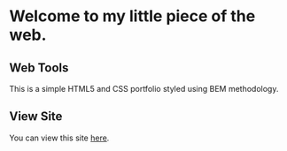# Welcome to my little piece of the web.

## Web Tools
This is a simple HTML5 and CSS portfolio styled using BEM methodology. 

## View Site
You can view this site [here](https://mday1313.github.io/Mday1313/).






